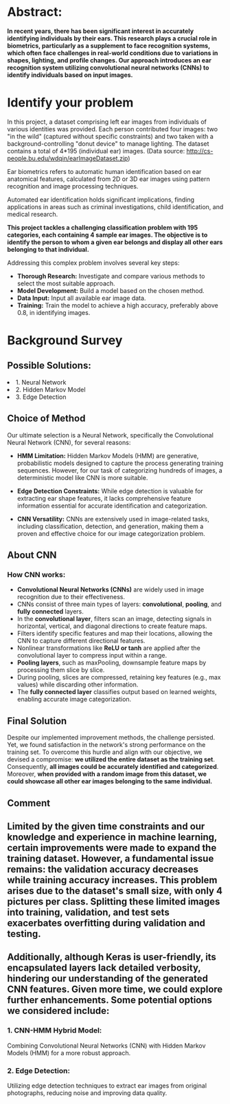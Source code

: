 # Abstract:
**In recent years, there has been significant interest in accurately identifying individuals by their ears. This research plays a crucial role in biometrics, particularly as a supplement to face recognition systems, which often face challenges in real-world conditions due to variations in shapes, lighting, and profile changes. Our approach introduces an ear recognition system utilizing convolutional neural networks (CNNs) to identify individuals based on input images.**


# Identify your problem
In this project, a dataset comprising left ear images from individuals of various identities was provided. Each person contributed four images: two "in the wild" (captured without specific constraints) and two taken with a background-controlling "donut device" to manage lighting. The dataset contains a total of 4*195 (individual ear) images. (Data source: http://cs-people.bu.edu/wdqin/earImageDataset.zip)

Ear biometrics refers to automatic human identification based on ear anatomical features, calculated from 2D or 3D ear images using pattern recognition and image processing techniques.

Automated ear identification holds significant implications, finding applications in areas such as criminal investigations, child identification, and medical research.

**This project tackles a challenging classification problem with 195 categories, each containing 4 sample ear images. The objective is to identify the person to whom a given ear belongs and display all other ears belonging to that individual.**

Addressing this complex problem involves several key steps:
- **Thorough Research:** Investigate and compare various methods to select the most suitable approach.
- **Model Development:** Build a model based on the chosen method.
- **Data Input:** Input all available ear image data.
- **Training:** Train the model to achieve a high accuracy, preferably above 0.8, in identifying images.


# Background Survey

## Possible Solutions:

<li>1. Neural Network
<li>2. Hidden Markov Model
<li>3. Edge Detection

## Choice of Method
Our ultimate selection is a Neural Network, specifically the Convolutional Neural Network (CNN), for several reasons:

- **HMM Limitation:** Hidden Markov Models (HMM) are generative, probabilistic models designed to capture the process generating training sequences. However, for our task of categorizing hundreds of images, a deterministic model like CNN is more suitable.
  
- **Edge Detection Constraints:** While edge detection is valuable for extracting ear shape features, it lacks comprehensive feature information essential for accurate identification and categorization.
  
- **CNN Versatility:** CNNs are extensively used in image-related tasks, including classification, detection, and generation, making them a proven and effective choice for our image categorization problem.

## About CNN
### How CNN works:
- **Convolutional Neural Networks (CNNs)** are widely used in image recognition due to their effectiveness.
- CNNs consist of three main types of layers: **convolutional**, **pooling**, and **fully connected** layers.
- In the **convolutional layer**, filters scan an image, detecting signals in horizontal, vertical, and diagonal directions to create feature maps.
- Filters identify specific features and map their locations, allowing the CNN to capture different directional features.
- Nonlinear transformations like **ReLU or tanh** are applied after the convolutional layer to compress input within a range.
- **Pooling layers**, such as maxPooling, downsample feature maps by processing them slice by slice.
- During pooling, slices are compressed, retaining key features (e.g., max values) while discarding other information.
- The **fully connected layer** classifies output based on learned weights, enabling accurate image categorization.


## Final Solution

Despite our implemented improvement methods, the challenge persisted. Yet, we found satisfaction in the network's strong performance on the training set. To overcome this hurdle and align with our objective, we devised a compromise: **we utilized the entire dataset as the training set**. Consequently, **all images could be accurately identified and categorized**. Moreover, **when provided with a random image from this dataset, we could showcase all other ear images belonging to the same individual.**


## Comment
## Limited by the given time constraints and our knowledge and experience in machine learning, certain improvements were made to expand the training dataset. However, a fundamental issue remains: the validation accuracy decreases while training accuracy increases. This problem arises due to the dataset's small size, with only 4 pictures per class. Splitting these limited images into training, validation, and test sets exacerbates overfitting during validation and testing.

## Additionally, although Keras is user-friendly, its encapsulated layers lack detailed verbosity, hindering our understanding of the generated CNN features. Given more time, we could explore further enhancements. Some potential options we considered include:

### 1. **CNN-HMM Hybrid Model:**
   Combining Convolutional Neural Networks (CNN) with Hidden Markov Models (HMM) for a more robust approach.

### 2. **Edge Detection:**
   Utilizing edge detection techniques to extract ear images from original photographs, reducing noise and improving data quality.


